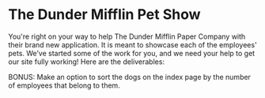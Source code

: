 # The Dunder Mifflin Pet Show


You're right on your way to help The Dunder Mifflin Paper Company with their brand new application. It is meant to 
showcase each of the employees' pets. We’ve started some of the work for you, and we need your help to get our site fully working! Here are the deliverables:

<!-- - Build out the associations for the models we've created. If you look into the `seeds.rb` file, you'll notice that we've put
in the desired models and expected associations to make our app work. **However**, you need to change the schema in order
for you to be able to run `rake db:seed`. Every employee can only be connected to a single dog, and a dog can have many owners. -->


<!-- - For our index page for Dogs, a user should be able to click on a specific dog to go to the corresponding show page. -->


<!-- - The Dog show page should have their name, breed, age and the list of Dunder Mifflin Employees they are connected to -->


<!-- - For our index page for Employees, a user should be able to click on a specific Employee to go to their corresponding show page. -->


<!-- - The Employee show page should list all of their attributes (and as a bonus, try to get their picture to show up!) -->

<!-- As a user, I should be able to create AND edit an Employee, and only be able to select 1 dog from a list of already existing dogs.
No one at Dunder Mifflin can have the same alias and/or job title (Dwight made up that rule!)
* collection_select for dogs
* validations: unique alias and job title  -->


BONUS: Make an option to sort the dogs on the index page by the number of employees that belong to them.

